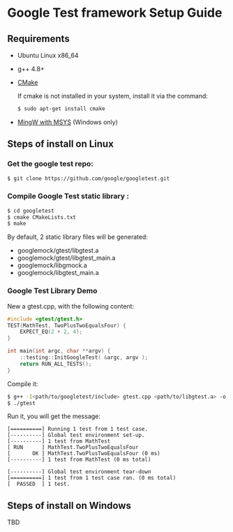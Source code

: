 # Google Test framework Setup Guide

## Requirements
* Ubuntu Linux x86_64
* g++ 4.8+
* [CMake](https://cmake.org/download/)

  If cmake is not installed in your system, install it via the command:
  ```Bash
  $ sudo apt-get install cmake
  ```
* [MingW with MSYS](https://sourceforge.net/projects/mingw/files/) (Windows only)

<!-- ## Notes -->
<!-- When installing MingW with MSYS via the oneline way, please choose the follow components:
* mingw-developer-toolkit
* mingw32-base
* mingw32-gcc-g++
* msys-base -->


## Steps of install on Linux
### Get the google test repo:
```Bash
$ git clone https://github.com/google/googletest.git
```

### Compile Google Test static library :
```Bash
$ cd googletest
$ cmake CMakeLists.txt
$ make
```

By default, 2 static library files will be generated:
* googlemock/gtest/libgtest.a
* googlemock/gtest/libgtest_main.a
* googlemock/libgmock.a
* googlemock/libgtest_main.a

### Google Test Library Demo
New a gtest.cpp, with the following content:
```Cpp
#include <gtest/gtest.h>
TEST(MathTest, TwoPlusTwoEqualsFour) {
    EXPECT_EQ(2 + 2, 4);
}

int main(int argc, char **argv) {
    ::testing::InitGoogleTest( &argc, argv );
    return RUN_ALL_TESTS();
}
```

Compile it:
```Bash
$ g++ -I<path/to/googletest/include> gtest.cpp <path/to/libgtest.a> -o gtest
$ ./gtest
```

Run it, you will get the message:
```
[==========] Running 1 test from 1 test case.
[----------] Global test environment set-up.
[----------] 1 test from MathTest
[ RUN      ] MathTest.TwoPlusTwoEqualsFour
[       OK ] MathTest.TwoPlusTwoEqualsFour (0 ms)
[----------] 1 test from MathTest (0 ms total)

[----------] Global test environment tear-down
[==========] 1 test from 1 test case ran. (0 ms total)
[  PASSED  ] 1 test.
```


## Steps of install on Windows
TBD
